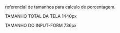 referencial de tamanhos para calculo de porcentagem.

TAMANHO TOTAL DA TELA 1440px 

TAMANHO DO INPUT-FORM 736px